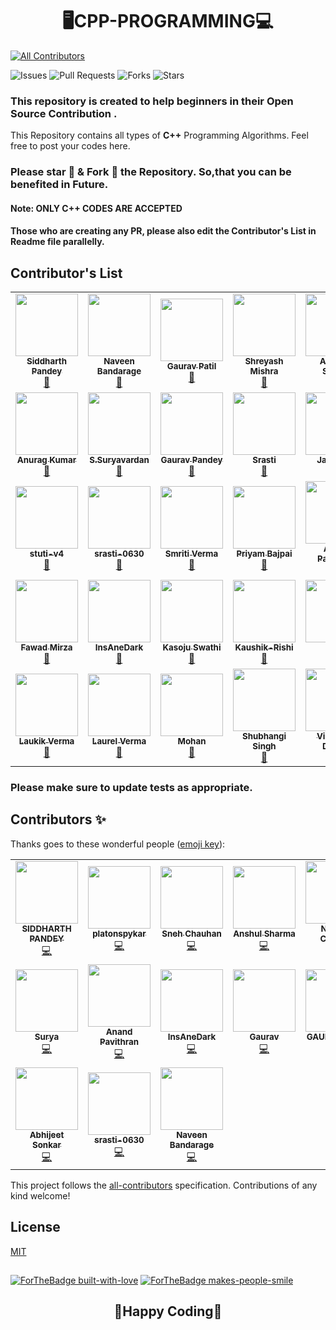 # <div align="center">🖥️CPP-PROGRAMMING💻</div>
<!-- ALL-CONTRIBUTORS-BADGE:START - Do not remove or modify this section -->
[![All Contributors](https://img.shields.io/badge/all_contributors-17-orange.svg?style=flat-square)](#contributors-)
<!-- ALL-CONTRIBUTORS-BADGE:END -->
![Issues](https://img.shields.io/github/issues/siddharth25pandey/CPP-Programming)
![Pull Requests](https://img.shields.io/github/issues-pr/siddharth25pandey/CPP-Programming)
![Forks](https://img.shields.io/github/forks/siddharth25pandey/CPP-Programming)
![Stars](https://img.shields.io/github/stars/siddharth25pandey/CPP-Programming)

### This repository is created to help beginners in their Open Source Contribution .

This Repository contains all types of **C++** Programming Algorithms.
Feel free to post your codes here.
### Please star 🌟 & Fork 🍴 the Repository. So,that you can be benefited in Future. 
#### Note: ONLY C++ CODES ARE ACCEPTED
#### Those who are creating any PR, please also edit the Contributor's List in Readme file parallelly.
## Contributor's List
<table>
  <tr>
    <td align="center"><a href="https://siddharth25pandey.github.io/"><img src="https://avatars1.githubusercontent.com/siddharth25pandey" width="100px;" alt=""/><br /><sub><b>Siddharth Pandey</b></sub></a><br /> <a href="https://github.com/siddharth25pandey/CPP-Programming/commits?author=siddharth25pandey" title="Documentation">📖</a></td> 
    <td align="center"><a href="https://github.com/NaveenBandarage"><img src="https://avatars1.githubusercontent.com/NaveenBandarage" width="100px;" alt=""/><br /><sub><b>Naveen Bandarage</b></sub></a><br /> <a href="https://github.com/siddharth25pandey/CPP-Programming/commits?author=NaveenBandarage" title="Documentation">📖</a></td>
     <td align="center"><a href="https://github.com/GauravPatil8778"><img src="https://avatars1.githubusercontent.com/GauravPatil8778" width="100px;" alt=""/><br /><sub><b>Gaurav Patil</b></sub></a><br /> <a href="https://github.com/siddharth25pandey/CPP-Programming/commits?author=GauravPatil8778" title="Documentation">📖</a></td>
     <td align="center"><a href="https://github.com/Shreyashm16"><img src="https://avatars1.githubusercontent.com/Shreyashm16" width="100px;" alt=""/><br /><sub><b>Shreyash Mishra</b></sub></a><br /> <a href="https://github.com/siddharth25pandey/CPP-Programming/commits?author=Shreyashm16" title="Documentation">📖</a></td>
     <td align="center"><a href="https://github.com/Abhijeet-sonkar"><img src="https://avatars1.githubusercontent.com/Abhijeet-sonkar" width="100px;" alt=""/><br /><sub><b>Abhijeet Sonkar</b></sub></a><br /> <a href="https://github.com/siddharth25pandey/CPP-Programming/commits?author=Abhijeet-sonkar" title="Documentation">📖</a></td>
     <td align="center"><a href="https://github.com/nicusor43"><img src="https://avatars1.githubusercontent.com/nicusor43" width="100px;" alt=""/><br /><sub><b>Nicușor Cruceru</b></sub></a><br /> <a href="https://github.com/siddharth25pandey/CPP-Programming/commits?author=https://github.com/nicusor43" title="Documentation">📖</a></td>
  </tr>
  <tr>
    <td align="center"><a href="https://github.com/anu725053"><img src="https://avatars1.githubusercontent.com/anu725053" width="100px;" alt=""/><br /><sub><b>Anurag Kumar</b></sub></a><br /> <a href="https://github.com/siddharth25pandey/CPP-Programming/commits?author=anu725053" title="Documentation">📖</a></td>
    <td align="center"><a href="https://github.com/surya1701"><img src="https://avatars1.githubusercontent.com/surya1701" width="100px;" alt=""/><br /><sub><b>S.Suryavardan</b></sub></a><br /> <a href="https://github.com/siddharth25pandey/CPP-Programming/commits?author=surya1701" title="Documentation">📖</a></td>
    <td align="center"><a href="https://github.com/gpandey1709"><img src="https://avatars1.githubusercontent.com/gpandey1709" width="100px;" alt=""/><br /><sub><b>Gaurav Pandey</b></sub></a><br /> <a href="https://github.com/siddharth25pandey/CPP-Programming/commits?author=gpandey1709" title="Documentation">📖</a></td>
    <td align="center"><a href="https://github.com/srasti-0630"><img src="https://avatars1.githubusercontent.com/srasti-0630" width="100px;" alt=""/><br /><sub><b>Srasti</b></sub></a><br /> <a href="https://github.com/siddharth25pandey/CPP-Programming/commits?author=https://github.com/srasti-0630" title="Documentation">📖</a></td>
    <td align="center"><a href="https://github.com/jatinjain001"><img src="https://avatars1.githubusercontent.com/jatinjain001" width="100px;" alt=""/><br /><sub><b>Jatin Jain</b></sub></a><br /> <a href="https://github.com/siddharth25pandey/CPP-Programming/commits?author=https://github.com/jatinjain001" title="Documentation">📖</a></td>
    <td align="center"><a href="https://github.com/Snake-27"><img src="https://avatars1.githubusercontent.com/Snake-27" width="100px;" alt=""/><br /><sub><b>Sneh Chauhan</b></sub></a><br /> <a href="https://github.com/siddharth25pandey/CPP-Programming/commits?author=https://github.com/Snake-27" title="Documentation">📖</a></td>
     </tr>
      <tr>
    <td align="center"><a href="https://github.com/stuti-v4"><img src="https://avatars1.githubusercontent.com/stuti-v4" width="100px;" alt=""/><br /><sub><b>stuti-v4</b></sub></a><br /> <a href="https://github.com/siddharth25pandey/CPP-Programming/commits?author=https://github.com/stuti-v4" title="Documentation">📖</a></td>
        <td align="center"><a href="https://github.com/ srasti-0630"><img src="https://avatars1.githubusercontent.com/srasti-0630" width="100px;" alt=""/><br /><sub><b> srasti-0630</b></sub></a><br /> <a href="https://github.com/siddharth25pandey/CPP-Programming/commits?author=https://github.com/ srasti-0630" title="Documentation">📖</a></td>
     <td align="center"><a href="https://github.com/smriti-v16"><img src="https://avatars1.githubusercontent.com/smriti-v16" width="100px;" alt=""/><br /><sub><b>Smriti Verma</b></sub></a><br /> <a href="https://github.com/siddharth25pandey/CPP-Programming/commits?author=https://github.com/smriti-v16" title="Documentation">📖</a></td>
     <td align="center"><a href="https://github.com/prichoms"><img src="https://avatars1.githubusercontent.com/prichoms" width="100px;" alt=""/><br /><sub><b>Priyam Bajpai</b></sub></a><br /> <a href="https://github.com/siddharth25pandey/CPP-Programming/commits?atuthor=https://github.com/prichoms" title="Documentation">📖</a></td>
     <td align="center"><a href="https://github.com/anand4234"><img src="https://avatars1.githubusercontent.com/anand4234" width="100px;" alt=""/><br /><sub><b>Anand Pavithran</b></sub></a><br /> <a href="https://github.com/siddharth25pandey/CPP-Programming/commits?author=https://github.com/anand4234" title="Documentation">📖</a></td>
    <td align="center"><a href="https://github.com/Anshul758"><img src="https://avatars1.githubusercontent.com/Anshul758" width="100px;" alt=""/><br /><sub><b>Anshul Sharma</b></sub></a><br /> <a href="https://github.com/siddharth25pandey/CPP-Programming/commits?author=https://github.com/Anshul758" title="Documentation">📖</a></td>
     </tr>
  <tr>
     <td align="center"><a href="https://github.com/FawadMirza32"><img src="https://avatars1.githubusercontent.com/FawadMirza32" width="100px;" alt=""/><br /><sub><b>Fawad Mirza</b></sub></a><br /> <a href="https://github.com/siddharth25pandey/CPP-Programming/commits?author=https://github.com/FawadMirza32" title="Documentation">📖</a></td>
    <td align="center"><a href="https://github.com/InsAneDark"><img src="https://avatars1.githubusercontent.com/InsAneDark" width="100px;" alt=""/><br /><sub><b>InsAneDark</b></sub></a><br /> <a href="https://github.com/siddharth25pandey/CPP-Programming/commits?author=https://github.com/InsAneDark" title="Documentation">📖</a></td>
    <td align="center"><a href="https://github.com/kasojuswathi"><img src="https://avatars1.githubusercontent.com/kasojuswathi" width="100px;" alt=""/><br /><sub><b>Kasoju Swathi</b></sub></a><br /> <a href="https://github.com/siddharth25pandey/CPP-Programming/commits?author=https://github.com/kasojuswathi" title="Documentation">📖</a></td>
     <td align="center"><a href="https://github.com/kaushik-rishi"><img src="https://avatars1.githubusercontent.com/kaushik-rishi" width="100px;" alt=""/><br /><sub><b>Kaushik-Rishi</b></sub></a><br /> <a href="https://github.com/siddharth25pandey/CPP-Programming/commits?author=https://github.com/kaushik-rishi" title="Documentation">📖</a></td>
    <td align="center"><a href="https://github.com/giyasht"><img src="https://avatars1.githubusercontent.com/giyasht" width="100px;" alt=""/><br /><sub><b>Yash</b></sub></a><br /> <a href="https://github.com/siddharth25pandey/CPP-Programming/commits?author=https://github.com/giyasht" title="Documentation">📖</a></td>
     <td align="center"><a href="https://github.com/rishwi17"><img src="https://avatars1.githubusercontent.com/rishwi17" width="100px;" alt=""/><br /><sub><b>Rishwi Prakash</b></sub></a><br /> <a href="https://github.com/siddharth25pandey/CPP-Programming/commits?author=https://github.com/rishwi17" title="Documentation">📖</a></td> 
    </tr>
    <tr>
  <td align="center"><a href="https://github.com/Laukik-11"><img src="https://avatars1.githubusercontent.com/Laukik-11" width="100px;" alt=""/><br /><sub><b>Laukik Verma</b></sub></a><br /> <a href="https://github.com/siddharth25pandey/CPP-Programming/commits?author=https://github.com/Laukik-11" title="Documentation">📖</a></td>
  <td align="center"><a href="https://github.com/1laurelverma"><img src="https://avatars1.githubusercontent.com/1laurelverma" width="100px;" alt=""/><br /><sub><b>Laurel Verma</b></sub></a><br /> <a href="https://github.com/siddharth25pandey/CPP-Programming/commits?author=https://github.com/1laurelverma" title="Documentation">📖</a></td>
  <td align="center"><a href="https://github.com/10mohan"><img src="https://avatars1.githubusercontent.com/10mohan" width="100px;" alt=""/><br /><sub><b>Mohan</b></sub></a><br/> <a href="https://github.com/siddharth25pandey/CPP-Programming/commits?author=https://github.com/10mohan" title="Documentation">📖</a></td>
  <td align="center"><a href="https://github.com/shubhangi-singh21"><img src="https://avatars1.githubusercontent.com/shubhangi-singh21" width="100px;" alt=""/><br /><sub><b> Shubhangi Singh</b></sub></a><br/> <a href="https://github.com/siddharth25pandey/CPP-Programming/commits?author=https://github.com/shubhangi-singh21" title="Documentation">📖</a></td>
      <td align="center"><a href="https://github.com/vishweshdhoble"><img src="https://avatars1.githubusercontent.com/vishweshdhoble" width="100px;" alt=""/><br /><sub><b>Vishwesh Dhoble</b></sub></a><br/> <a href="https://github.com/siddharth25pandey/CPP-Programming/commits?author=https://github.com/vishweshdhoble" title="Documentation">📖</a></td>
      
 
  
  
  </tr>
</table>

### Please make sure to update tests as appropriate.


## Contributors ✨

Thanks goes to these wonderful people ([emoji key](https://allcontributors.org/docs/en/emoji-key)):

<!-- ALL-CONTRIBUTORS-LIST:START - Do not remove or modify this section -->
<!-- prettier-ignore-start -->
<!-- markdownlint-disable -->
<table>
  <tr>
    <td align="center"><a href="https://siddharth25pandey.github.io"><img src="https://avatars0.githubusercontent.com/u/56592079?v=4" width="100px;" alt=""/><br /><sub><b>SIDDHARTH PANDEY</b></sub></a><br /><a href="https://github.com/siddharth25pandey/CPP-Programming/commits?author=siddharth25pandey" title="Code">💻</a></td>
    <td align="center"><a href="https://github.com/platonspykar"><img src="https://avatars0.githubusercontent.com/u/72163218?v=4" width="100px;" alt=""/><br /><sub><b>platonspykar</b></sub></a><br /><a href="https://github.com/siddharth25pandey/CPP-Programming/commits?author=platonspykar" title="Code">💻</a></td>
    <td align="center"><a href="https://github.com/Snake-27"><img src="https://avatars0.githubusercontent.com/u/72086275?v=4" width="100px;" alt=""/><br /><sub><b>Sneh Chauhan</b></sub></a><br /><a href="https://github.com/siddharth25pandey/CPP-Programming/commits?author=Snake-27" title="Code">💻</a></td>
    <td align="center"><a href="https://github.com/Anshul758"><img src="https://avatars1.githubusercontent.com/u/55247501?v=4" width="100px;" alt=""/><br /><sub><b>Anshul Sharma </b></sub></a><br /><a href="https://github.com/siddharth25pandey/CPP-Programming/commits?author=Anshul758" title="Code">💻</a></td>
    <td align="center"><a href="https://github.com/nicusor43"><img src="https://avatars0.githubusercontent.com/u/53815814?v=4" width="100px;" alt=""/><br /><sub><b>Nicușor Cruceru</b></sub></a><br /><a href="https://github.com/siddharth25pandey/CPP-Programming/commits?author=nicusor43" title="Code">💻</a></td>
    <td align="center"><a href="https://github.com/Shreyashm16"><img src="https://avatars0.githubusercontent.com/u/56593418?v=4" width="100px;" alt=""/><br /><sub><b>Shreyash Mishra</b></sub></a><br /><a href="https://github.com/siddharth25pandey/CPP-Programming/commits?author=Shreyashm16" title="Code">💻</a></td>
    <td align="center"><a href="https://github.com/prichoms"><img src="https://avatars0.githubusercontent.com/u/56591603?v=4" width="100px;" alt=""/><br /><sub><b>Priyam Bajpai</b></sub></a><br /><a href="https://github.com/siddharth25pandey/CPP-Programming/commits?author=prichoms" title="Code">💻</a></td>
  </tr>
  <tr>
    <td align="center"><a href="https://github.com/surya1701"><img src="https://avatars1.githubusercontent.com/u/56593966?v=4" width="100px;" alt=""/><br /><sub><b>Surya</b></sub></a><br /><a href="https://github.com/siddharth25pandey/CPP-Programming/commits?author=surya1701" title="Code">💻</a></td>
    <td align="center"><a href="https://github.com/anand4234"><img src="https://avatars3.githubusercontent.com/u/46859246?v=4" width="100px;" alt=""/><br /><sub><b>Anand Pavithran</b></sub></a><br /><a href="https://github.com/siddharth25pandey/CPP-Programming/commits?author=anand4234" title="Code">💻</a></td>
    <td align="center"><a href="https://github.com/InsAneDark"><img src="https://avatars3.githubusercontent.com/u/70620929?v=4" width="100px;" alt=""/><br /><sub><b>InsAneDark</b></sub></a><br /><a href="https://github.com/siddharth25pandey/CPP-Programming/commits?author=InsAneDark" title="Code">💻</a></td>
    <td align="center"><a href="https://github.com/gpandey1709"><img src="https://avatars2.githubusercontent.com/u/72185797?v=4" width="100px;" alt=""/><br /><sub><b>Gaurav</b></sub></a><br /><a href="https://github.com/siddharth25pandey/CPP-Programming/commits?author=gpandey1709" title="Code">💻</a></td>
    <td align="center"><a href="https://github.com/GauravPatil8778"><img src="https://avatars3.githubusercontent.com/u/67456816?v=4" width="100px;" alt=""/><br /><sub><b>GAURAV PATIL</b></sub></a><br /><a href="https://github.com/siddharth25pandey/CPP-Programming/commits?author=GauravPatil8778" title="Code">💻</a></td>
    <td align="center"><a href="https://github.com/stuti-v4"><img src="https://avatars3.githubusercontent.com/u/70504325?v=4" width="100px;" alt=""/><br /><sub><b>stuti-v4</b></sub></a><br /><a href="https://github.com/siddharth25pandey/CPP-Programming/commits?author=stuti-v4" title="Code">💻</a></td>
    <td align="center"><a href="https://github.com/smriti-v16"><img src="https://avatars2.githubusercontent.com/u/72195751?v=4" width="100px;" alt=""/><br /><sub><b>Smriti Verma</b></sub></a><br /><a href="https://github.com/siddharth25pandey/CPP-Programming/commits?author=smriti-v16" title="Code">💻</a></td>
  </tr>
  <tr>
    <td align="center"><a href="https://github.com/Abhijeet-sonkar"><img src="https://avatars0.githubusercontent.com/u/53171003?v=4" width="100px;" alt=""/><br /><sub><b>Abhijeet Sonkar</b></sub></a><br /><a href="https://github.com/siddharth25pandey/CPP-Programming/commits?author=Abhijeet-sonkar" title="Code">💻</a></td>
    <td align="center"><a href="https://github.com/srasti-0630"><img src="https://avatars3.githubusercontent.com/u/70095027?v=4" width="100px;" alt=""/><br /><sub><b>srasti-0630</b></sub></a><br /><a href="https://github.com/siddharth25pandey/CPP-Programming/commits?author=srasti-0630" title="Code">💻</a></td>
    <td align="center"><a href="http://naveenbandarage.com"><img src="https://avatars1.githubusercontent.com/u/37656114?v=4" width="100px;" alt=""/><br /><sub><b>Naveen Bandarage</b></sub></a><br /><a href="https://github.com/siddharth25pandey/CPP-Programming/commits?author=NaveenBandarage" title="Code">💻</a></td>
  </tr>
</table>

<!-- markdownlint-enable -->
<!-- prettier-ignore-end -->
<!-- ALL-CONTRIBUTORS-LIST:END -->

This project follows the [all-contributors](https://github.com/all-contributors/all-contributors) specification. Contributions of any kind welcome!
## License
[MIT](LICENSE)
##
[![ForTheBadge built-with-love](http://ForTheBadge.com/images/badges/built-with-love.svg)](https://GitHub.com/siddharth25pandey/)
[![ForTheBadge makes-people-smile](http://ForTheBadge.com/images/badges/makes-people-smile.svg)](https://GitHub.com/siddharth25pandey/)
## <div align="center">🤞Happy Coding🤞</div>
